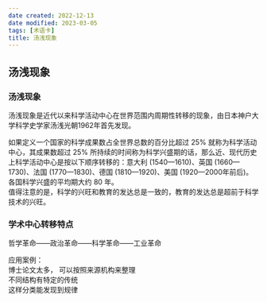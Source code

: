 ```yaml
---
date created: 2022-12-13
date modified: 2023-03-05
tags: [术语卡]
title: 汤浅现象
---
```


## 汤浅现象

### 汤浅现象

汤浅现象是近代以来科学活动中心在世界范围内周期性转移的现象，由日本神户大学科学史学家汤浅光朝1962年首先发现。

如果定义一个国家的科学成果数占全世界总数的百分比超过 25% 就称为科学活动中心，其成果数超过 25% 所持续的时间称为科学兴盛期的话，那么近、现代历史上科学活动中心是按以下顺序转移的：意大利 (1540—1610)、英国 (1660—1730)、法国 (1770—1830)、德国 (1810—1920)、美国 (1920—2000年前后)。各国科学兴盛的平均期大约 80 年。  
值得注意的是，科学的兴旺和教育的发达总是一致的，教育的发达总是超前于科学技术的兴旺。

### 学术中心转移特点

哲学革命——政治革命——科学革命——工业革命

应用案例：  
博士论文太多， 可以按照来源机构来整理  
不同结构有特定的传统  
这样分类能发现到规律
